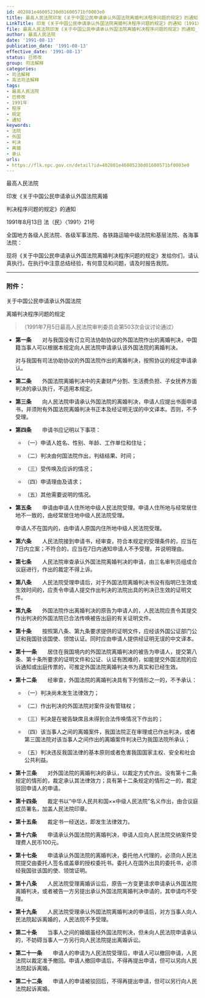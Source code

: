 ```yaml
---
id: 402881e46005230d01600571bf0003e0
title: 最高人民法院印发《关于中国公民申请承认外国法院离婚判决程序问题的规定》的通知
LinkTitle: 印发《关于中国公民申请承认外国法院离婚判决程序问题的规定》的通知（1991）
file: 最高人民法院印发《关于中国公民申请承认外国法院离婚判决程序问题的规定》的通知_19910813_402881e46005230d01600571bf0003e0.docx
author: 最高人民法院
date: '1991-08-13'
publication_date: '1991-08-13'
effective_date: '1991-08-13'
status: 已修改
group: 司法解释
categories:
- 司法解释
- 高法司法解释
tags:
- 最高人民法院
- 已修改
- 1991年
- 程序
- 规定
- 通知
keywords:
- 法院
- 外国
- 判决
- 离婚
- 承认
urls:
- https://flk.npc.gov.cn/detail?id=402881e46005230d01600571bf0003e0
---
```


最高人民法院

印发《关于中国公民申请承认外国法院离婚

判决程序问题的规定》的通知

1991年8月13日 法（民）〈1991〉21号

全国地方各级人民法院、各级军事法院、各铁路运输中级法院和基层法院、各海事法院：

现将《关于中国公民申请承认外国法院离婚判决程序问题的规定》发给你们，请认真执行。在执行中注意总结经验，有何意见和问题，请及时报告我院。

---

### 附件：

关于中国公民申请承认外国法院

离婚判决程序问题的规定

> （1991年7月5日最高人民法院审判委员会第503次会议讨论通过）

- **第一条**　　对与我国没有订立司法协助协议的外国法院作出的离婚判决，中国籍当事人可以根据本规定向人民法院申请承认该外国法院的离婚判决。

  对与我国有司法协助协议的外国法院作出的离婚判决，按照协议的规定申请承认。

- **第二条**　　外国法院离婚判决中的夫妻财产分割、生活费负担、子女抚养方面判决的承认执行，不适用本规定。

- **第三条**　　向人民法院申请承认外国法院的离婚判决，申请人应提出书面申请书，并须附有外国法院离婚判决书正本及经证明无误的中文译本。否则，不予受理。

- **第四条**　　申请书应记明以下事项：

  - （一）申请人姓名、性别、年龄、工作单位和住址；

  - （二）判决由何国法院作出，判结结果、时间；

  - （三）受传唤及应诉的情况；

  - （四）申请理由及请求；

  - （五）其他需要说明的情况。

- **第五条**　　申请由申请人住所地中级人民法院受理。申请人住所地与经常居住地不一致的，由经常居住地中级人民法院受理。

  申请人不在国内的，由申请人原国内住所地中级人民法院受理。

- **第六条**　　人民法院接到申请书，经审查，符合本规定的受理条件的，应当在7日内立案；不符合的，应当在7日内通知申请人不予受理，并说明理由。

- **第七条**　　人民法院审查承认外国法院离婚判决的申请，由三名审判员组成合议庭进行，作出的裁定不得上诉。

- **第八条**　　人民法院受理申请后，对于外国法院离婚判决书没有指明已生效或生效时间的，应责令申请人提交作出判决的法院出具的判决已生效的证明文件。

- **第九条**　　外国法院作出离婚判决的原告为申请人的，人民法院应责令其提交作出判决的外国法院已合法传唤被告出庭的有关证明文件。

- **第十条**　　按照第八条、第九条要求提供的证明文件，应经该外国公证部门公证和我国驻该国使、领馆认证。同时应由申请人提供经证明无误的中文译本。

- **第十一条**　　居住在我国境内的外国法院离婚判决的被告为申请人，提交第八条、第十条所要求的证明文件和公证、认证有困难的，如能提交外国法院的应诉通知或出庭传票的，可推定外国法院离婚判决书为真实和已经生效。

- **第十二条**　　经审查，外国法院的离婚判决具有下列情形之一的，不予承认：

  - （一）判决尚未发生法律效力；

  - （二）作出判决的外国法院对案件没有管辖权；

  - （三）判决是在被告缺席且未得到合法传唤情况下作出的；

  - （四）该当事人之间的离婚案件，我国法院正在审理或已作出判决，或者第三国法院对该当事人之间作出的离婚案件判决已为我国法院所承认；

  - （五）判决违反我国法律的基本原则或者危害我国国家主权、安全和社会公共利益。

- **第十三条**　　对外国法院的离婚判决的承认，以裁定方式作出。没有第十二条规定的情形的，裁定承认其法律效力；具有第十二条规定的情形之一的，裁定驳回申请人的申请。

- **第十四条**　　裁定书以“中华人民共和国××中级人民法院”名义作出，由合议庭成员署名，加盖人民法院印章。

- **第十五条**　　裁定书一经送达，即发生法律效力。

- **第十六条**　　申请承认外国法院的离婚判决，申请人应向人民法院交纳案件受理费人民币100元。

- **第十七条**　　申请承认外国法院的离婚判决，委托他人代理的，必须向人民法院提交由委托人签名或盖章的授权委托书。委托人在国外出具的委托书，必须经我国驻该国的使、领馆证明。

- **第十八条**　　人民法院受理离婚诉讼后，原告一方变更请求申请承认外国法院离婚判决，或者被告一方另提出承认外国法院离婚判决申请的，其申请均不受理。

- **第十九条**　　人民法院受理承认外国法院离婚判决的申请后，对方当事人向人民法院起诉离婚的，人民法院不予受理。

- **第二十条**　　当事人之间的婚姻虽经外国法院判决，但未向人民法院申请承认的，不妨碍当事人一方另行向人民法院提出离婚诉讼。

- **第二十一条**　　申请人的申请为人民法院受理后，申请人可以撤回申请，人民法院以裁定准予撤回。申请人撤回申请后，不得再提出申请，但可以另向人民法院起诉离婚。

- **第二十二条**　　申请人的申请被驳回后，不得再提出申请，但可以另行向人民法院起诉离婚。
